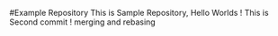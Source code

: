 #Example Repository
This is Sample Repository, Hello Worlds !
This is Second commit !
merging and rebasing
